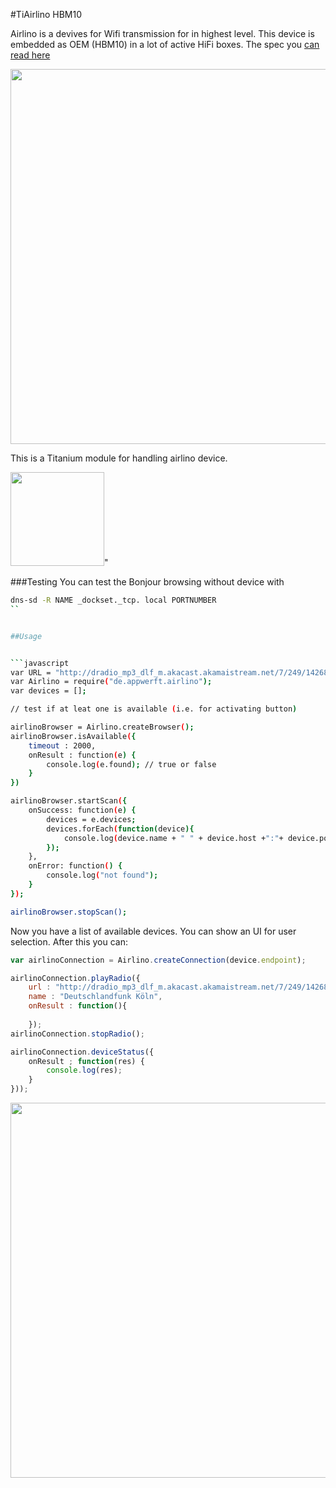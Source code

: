 #TiAirlino HBM10
 
Airlino is a devives for Wifi transmission for in highest level. This device is embedded as OEM (HBM10) in a lot of active HiFi boxes. The spec you [can read here](https://github.com/AppWerft/Ti.Airlino/blob/master/SPEC_HBM10-v4.2.0.pdf)

<img src="http://i.imgur.com/yoUFziR.png" width=600 />

This is a Titanium module for handling airlino device.



<img src="https://encrypted-tbn3.gstatic.com/shopping?q=tbn:ANd9GcTviFhBPGfPsHhfypRPOjvsGZcid7GyMLuRxgVsroC8wEG05MxuBsXxDcgJxUI_1fiYAL1zoto&usqp=CAE" width=150>"


###Testing
You can test the Bonjour browsing without device with
```sh
dns-sd -R NAME _dockset._tcp. local PORTNUMBER
``


##Usage


```javascript
var URL = "http://dradio_mp3_dlf_m.akacast.akamaistream.net/7/249/142684/v1/gnl.akacast.akamaistream.net/dradio_mp3_dlf_m",
var Airlino = require("de.appwerft.airlino");
var devices = [];

// test if at leat one is available (i.e. for activating button)

airlinoBrowser = Airlino.createBrowser();
airlinoBrowser.isAvailable({
    timeout : 2000,
    onResult : function(e) {
        console.log(e.found); // true or false
    }
})

airlinoBrowser.startScan({
    onSuccess: function(e) {
        devices = e.devices;
        devices.forEach(function(device){
            console.log(device.name + " " + device.host +":"+ device.port);
        });
    },
    onError: function() {
        console.log("not found");
    }
});

airlinoBrowser.stopScan();
```

Now you have a list of available devices. You can show an UI for user selection. After this you can:
```javascript
var airlinoConnection = Airlino.createConnection(device.endpoint);

airlinoConnection.playRadio({
    url : "http://dradio_mp3_dlf_m.akacast.akamaistream.net/7/249/142684/v1/gnl.akacast.akamaistream.net/dradio_mp3_dlf_m",
    name : "Deutschlandfunk Köln",
    onResult : function(){
        
    });
airlinoConnection.stopRadio();

airlinoConnection.deviceStatus({
    onResult ; function(res) {
        console.log(res);
    }
}));

```
<img src="http://i.imgur.com/nxZSfPp.png" width=600 />